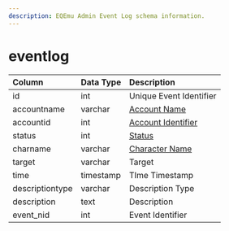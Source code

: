 ```yaml
---
description: EQEmu Admin Event Log schema information.
---
```


# eventlog

| Column | Data Type | Description |
| :--- | :--- | :--- |
| id | int | Unique Event Identifier |
| accountname | varchar | [Account Name](../account/account.md) |
| accountid | int | [Account Identifier](../account/account.md) |
| status | int | [Status](https://eqemu.gitbook.io/server/categories/reference-lists/status-levels) |
| charname | varchar | [Character Name](../characters/character_data.md) |
| target | varchar | Target |
| time | timestamp | TIme Timestamp |
| descriptiontype | varchar | Description Type |
| description | text | Description |
| event\_nid | int | Event Identifier |

